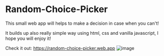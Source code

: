 # Random-Choice-Picker

This small web app will helps to make a decision in case when you can't!

It builds up also really simple way using html, css and vanilla javascript, I hope you will enjoy it!

Check it out: https://random-choice-picker.web.app 
![image](https://user-images.githubusercontent.com/90829509/211346759-c022a9a2-4b2a-46fc-9eb3-bdbe7fea840e.png)

